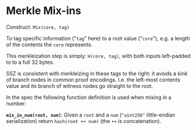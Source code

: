 

# Merkle Mix-ins

Construct: `Mix(core, tag)`

To tag specific information ("`tag`" here) to a root value ("`core`"), e.g. a length of the contents the `core` represents.

This merkleization step is simply: `H(core, tag)`, with both inputs left-padded to to a full 32 bytes.

SSZ is consistent with merkleizing in these tags to the right: it avoids a kink of branch nodes in common proof encodings.
I.e. the left-most contents value and its branch of witness nodes go straight to the root.  

In the spec the following function definition is used when mixing in a number:

__`mix_in_num(root, num)`__: Given a `root` and a `num` (`"uint256"` little-endian serialization) return `hash(root ++ num)` (the `++` is concatenation).
